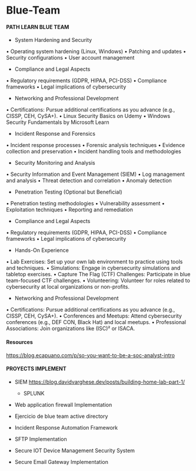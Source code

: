# Blue-Team


#### PATH LEARN BLUE TEAM

+ System Hardening and Security

•	Operating system hardening (Linux, Windows)
•	Patching and updates
•	Security configurations
•	User account management



+ Compliance and Legal Aspects

•	Regulatory requirements (GDPR, HIPAA, PCI-DSS)
•	Compliance frameworks
•	Legal implications of cybersecurity

+ Networking and Professional Development

•	Certifications: Pursue additional certifications as you advance (e.g., CISSP, CEH, CySA+).
•	Linux Security Basics on Udemy
•	Windows Security Fundamentals by Microsoft Learn

+ Incident Response and Forensics

•	Incident response processes
•	Forensic analysis techniques
•	Evidence collection and preservation
•	Incident handling tools and methodologies

+ Security Monitoring and Analysis

•	Security Information and Event Management (SIEM)
•	Log management and analysis
•	Threat detection and correlation
•	Anomaly detection

+ Penetration Testing (Optional but Beneficial)

•	Penetration testing methodologies
•	Vulnerability assessment
•	Exploitation techniques
•	Reporting and remediation

+ Compliance and Legal Aspects

•	Regulatory requirements (GDPR, HIPAA, PCI-DSS)
•	Compliance frameworks
•	Legal implications of cybersecurity

+ Hands-On Experience

•	Lab Exercises: Set up your own lab environment to practice using tools and techniques.
•	Simulations: Engage in cybersecurity simulations and tabletop exercises.
•	Capture The Flag (CTF) Challenges: Participate in blue team-focused CTF challenges.
•	Volunteering: Volunteer for roles related to cybersecurity at local organizations or non-profits.

+ Networking and Professional Development

•	Certifications: Pursue additional certifications as you advance (e.g., CISSP, CEH, CySA+).
•	Conferences and Meetups: Attend cybersecurity conferences (e.g., DEF CON, Black Hat) and local meetups.
•	Professional Associations: Join organizations like (ISC)² or ISACA.

#### Resources

https://blog.ecapuano.com/p/so-you-want-to-be-a-soc-analyst-intro

#### PROYECTS IMPLEMENT

+ SIEM
https://blog.davidvarghese.dev/posts/building-home-lab-part-1/
    - SPLUNK

+ Web application firewall Implementation
+ Ejercicio de blue team active directory
+ Incident Response Automation Framework
+ SFTP Implementation
+ Secure IOT Device Management Security System
+ Secure Email Gateway Implementation
